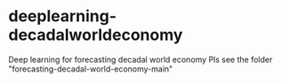 # deeplearning-decadalworldeconomy
Deep learning for forecasting decadal world economy
Pls see the folder "forecasting-decadal-world-economy-main"
